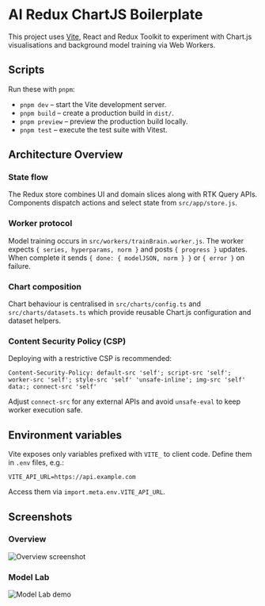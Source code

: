 # AI Redux ChartJS Boilerplate

This project uses [Vite](https://vitejs.dev/), React and Redux Toolkit to experiment with Chart.js visualisations and background model training via Web Workers.

## Scripts

Run these with `pnpm`:

- `pnpm dev` – start the Vite development server.
- `pnpm build` – create a production build in `dist/`.
- `pnpm preview` – preview the production build locally.
- `pnpm test` – execute the test suite with Vitest.

## Architecture Overview

### State flow
The Redux store combines UI and domain slices along with RTK Query APIs. Components dispatch actions and select state from `src/app/store.js`.

### Worker protocol
Model training occurs in `src/workers/trainBrain.worker.js`. The worker expects `{ series, hyperparams, norm }` and posts `{ progress }` updates. When complete it sends `{ done: { modelJSON, norm } }` or `{ error }` on failure.

### Chart composition
Chart behaviour is centralised in `src/charts/config.ts` and `src/charts/datasets.ts` which provide reusable Chart.js configuration and dataset helpers.

### Content Security Policy (CSP)
Deploying with a restrictive CSP is recommended:

```
Content-Security-Policy: default-src 'self'; script-src 'self'; worker-src 'self'; style-src 'self' 'unsafe-inline'; img-src 'self' data:; connect-src 'self'
```

Adjust `connect-src` for any external APIs and avoid `unsafe-eval` to keep worker execution safe.

## Environment variables

Vite exposes only variables prefixed with `VITE_` to client code. Define them in `.env` files, e.g.:

```
VITE_API_URL=https://api.example.com
```

Access them via `import.meta.env.VITE_API_URL`.

## Screenshots

### Overview

![Overview screenshot](https://placehold.co/600x400?text=Overview)

### Model Lab

![Model Lab demo](https://placehold.co/600x400?text=Model+Lab)

